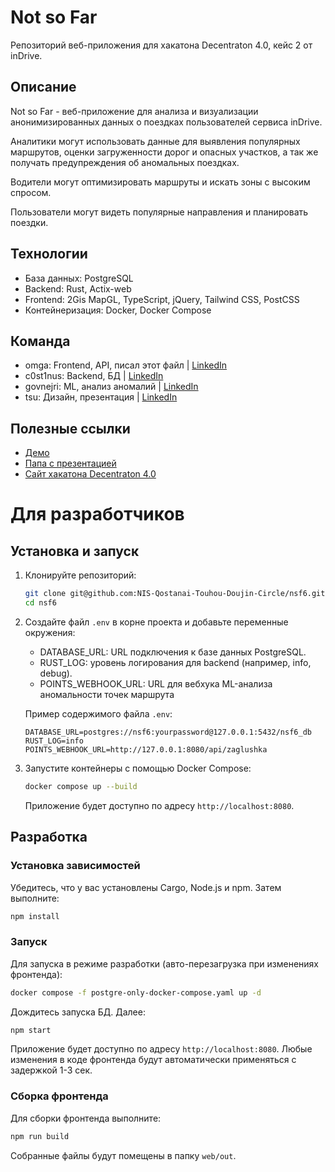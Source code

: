 # Not so Far

Репозиторий веб-приложения для хакатона Decentraton 4.0, кейс 2 от inDrive. 

## Описание

Not so Far - веб-приложение для анализа и визуализации анонимизированных данных о поездках пользователей сервиса inDrive.

Аналитики могут использовать данные для выявления популярных маршрутов, 
оценки загруженности дорог и опасных участков, 
а так же получать предупреждения об аномальных поездках.

Водители могут оптимизировать маршруты и искать зоны с высоким спросом.

Пользователи могут видеть популярные направления и планировать поездки.

## Технологии

- База данных: PostgreSQL
- Backend: Rust, Actix-web
- Frontend: 2Gis MapGL, TypeScript, jQuery, Tailwind CSS, PostCSS
- Контейнеризация: Docker, Docker Compose


## Команда
- omga: Frontend, API, писал этот файл | [LinkedIn](https://www.linkedin.com/in/omgaxd/)
- c0st1nus: Backend, БД | [LinkedIn](https://www.linkedin.com/in/konstantin-koshevoy-336608324/)
- govnejri: ML, анализ аномалий | [LinkedIn](https://www.linkedin.com/in/bekzat-uteulin-98082b2b6/)
- tsu: Дизайн, презентация | [LinkedIn](https://www.linkedin.com/in/saltanat-tlegen-b43138380/)

## Полезные ссылки
- [Демо](https://indrive.notsofar.live)
- [Папа с презентацией](https://drive.google.com/drive/folders/1_iUVDPaoIMY0XAkwV2OdvYzY7o-DGjer?usp=sharing)
- [Сайт хакатона Decentraton 4.0](https://astanahub.com/en/event/decentrathon-4-0)

# Для разработчиков

## Установка и запуск
1. Клонируйте репозиторий:
    ```bash
    git clone git@github.com:NIS-Qostanai-Touhou-Doujin-Circle/nsf6.git
    cd nsf6
    ```
2. Создайте файл `.env` в корне проекта и добавьте переменные окружения:
    - DATABASE_URL: URL подключения к базе данных PostgreSQL.
    - RUST_LOG: уровень логирования для backend (например, info, debug).
    - POINTS_WEBHOOK_URL: URL для вебхука ML-анализа аномальности точек маршрута
    
    Пример содержимого файла `.env`:
    ```
    DATABASE_URL=postgres://nsf6:yourpassword@127.0.0.1:5432/nsf6_db
    RUST_LOG=info
    POINTS_WEBHOOK_URL=http://127.0.0.1:8080/api/zaglushka
    ```
3. Запустите контейнеры с помощью Docker Compose:
    ```bash
    docker compose up --build
    ```
    Приложение будет доступно по адресу `http://localhost:8080`.

## Разработка

### Установка зависимостей
Убедитесь, что у вас установлены Cargo, Node.js и npm. Затем выполните:

```bash
npm install
```

### Запуск

Для запуска в режиме разработки (авто-перезагрузка при изменениях фронтенда):
```bash
docker compose -f postgre-only-docker-compose.yaml up -d
```
Дождитесь запуска БД. Далее:
```bash
npm start
```
Приложение будет доступно по адресу `http://localhost:8080`. 
Любые изменения в коде фронтенда будут автоматически применяться с задержкой 1-3 сек.

### Сборка фронтенда
Для сборки фронтенда выполните:
```bash
npm run build
```
Собранные файлы будут помещены в папку `web/out`.
